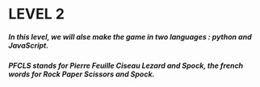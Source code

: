 # LEVEL 2

##### In this level, we will alse make the game in two languages : python and JavaScript.

##### PFCLS stands for Pierre Feuille Ciseau Lezard and Spock, the french words for Rock Paper Scissors and Spock.